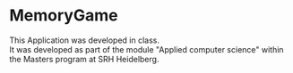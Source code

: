 # MemoryGame
This Application was developed in class. <br>
It was developed as part of the module "Applied computer science" within the Masters program at SRH Heidelberg.
